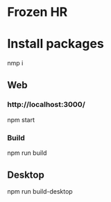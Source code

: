 # Frozen HR

# Install packages

nmp i

## Web

### http://localhost:3000/

npm start

### Build

npm run build

## Desktop

npm run build-desktop
